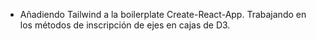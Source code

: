 - Añadiendo Tailwind a la boilerplate Create-React-App. Trabajando en los métodos de inscripción de ejes en cajas de D3.